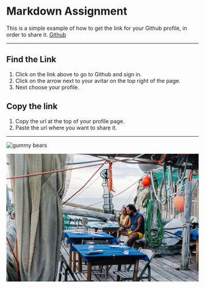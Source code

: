 # Markdown Assignment 
This is a simple example of how to get the link for your Github profile, in order to share it.
[Github](https://github.com/MeganVDunn)

---
## Find the Link
1. Click on the link above to go to Github and sign in.
2. Click on the arrow next to your avitar on the top right of the page.
3. Next choose your profile.

## Copy the link
1. Copy the url at the top of your profile page.
2. Paste the url where you want to share it.
---
![gummy bears](https://upload.wikimedia.org/wikipedia/commons/a/a6/Oursons_g%C3%A9latine_march%C3%A9_Rouffignac.jpg)

![resturant](resturant.jpg)
